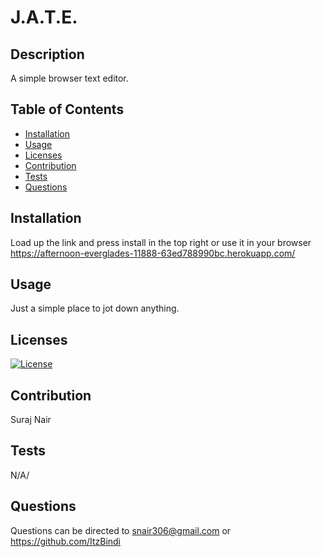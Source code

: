 
# J.A.T.E.

## Description
A simple browser text editor.

## Table of Contents
- [Installation](#Installation)
- [Usage](#Usage)
- [Licenses](#licenses)
- [Contribution](#contribution)
- [Tests](#test)
- [Questions](#Questions)

## Installation
Load up the link and press install in the top right or use it in your browser https://afternoon-everglades-11888-63ed788990bc.herokuapp.com/

## Usage
Just a simple place to jot down anything.

## Licenses
[![License](https://img.shields.io/badge/License--green.svg)](https://opensource.org/licenses/)

## Contribution
Suraj Nair

## Tests
N/A/

## Questions
Questions can be directed to snair306@gmail.com or https://github.com/ItzBindi


